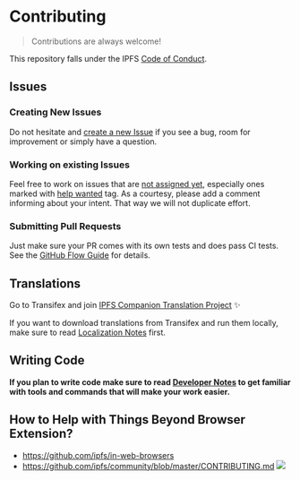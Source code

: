 # Contributing


> Contributions are always welcome!

This repository falls under the IPFS [Code of Conduct](https://github.com/ipfs/community/blob/master/code-of-conduct.md).


## Issues

### Creating New Issues

Do not hesitate and [create a new Issue](https://github.com/ipfs/ipfs-companion/issues/new/choose) if you see a bug, room for improvement or simply have a question.

### Working on existing Issues

Feel free to work on issues that are [not assigned yet](https://github.com/ipfs/ipfs-companion/issues?utf8=✓&q=is%3Aissue+is%3Aopen+no%3Aassignee), especially ones marked with [help wanted](https://github.com/ipfs/ipfs-companion/issues?q=is%3Aopen+label%3A%22help+wanted%22+no%3Aassignee) tag.
As a courtesy, please add a comment informing  about your intent. That way we will not duplicate effort.

### Submitting Pull Requests

Just make sure your PR comes with its own tests and does pass CI tests.
See the [GitHub Flow Guide](https://guides.github.com/introduction/flow/) for details.


## Translations


Go to Transifex and join [IPFS Companion Translation Project](https://www.transifex.com/ipfs/ipfs-companion/) :sparkles:

If you want to download translations from Transifex and run them locally, make sure to read [Localization Notes](./LOCALIZATION-NOTES.md) first.

## Writing Code

**If you plan to write code make sure to read [Developer Notes](DEVELOPER-NOTES.md) to get familiar with tools and commands that will make your work easier.**

## How to Help with Things Beyond Browser Extension?

- https://github.com/ipfs/in-web-browsers
- https://github.com/ipfs/community/blob/master/CONTRIBUTING.md
  [![](https://cdn.rawgit.com/jbenet/contribute-ipfs-gif/master/img/contribute.gif)](https://github.com/ipfs/community/blob/master/CONTRIBUTING.md)
